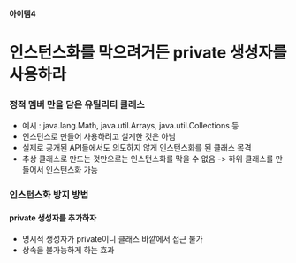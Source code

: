 #### 아이템4
# 인스턴스화를 막으려거든 private 생성자를 사용하라

### 정적 멤버 만을 담은 유틸리티 클래스 
- 예시 : java.lang.Math, java.util.Arrays, java.util.Collections 등
- 인스턴스로 만들어 사용하려고 설계한 것은 아님
- 실제로 공개된 API들에서도 의도하지 않게 인스턴스화를 된 클래스 목격
- 추상 클래스로 만드는 것만으로는 인스턴스화를 막을 수 없음 -> 하위 클래스를 만들어서 인스턴스화 가능

### 인스턴스화 방지 방법
#### private 생성자를 추가하자
- 명시적 생성자가 private이니 클래스 바깥에서 접근 불가
- 상속을 불가능하게 하는 효과
